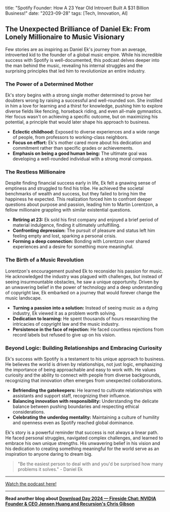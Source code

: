 

title: "Spotify Founder: How A 23 Year Old Introvert Built A $31 Billion Business!"
date: "2023-09-28"
tags: [Tech, Innovation, AI]


## The Unexpected Brilliance of Daniel Ek: From Lonely Millionaire to Music Visionary

Few stories are as inspiring as Daniel Ek's journey from an average, introverted kid to the founder of a global music empire.  While his incredible success with Spotify is well-documented, this podcast delves deeper into the man behind the music, revealing his internal struggles and the surprising principles that led him to revolutionize an entire industry.

### The Power of a Determined Mother

Ek's story begins with a strong single mother determined to prove her doubters wrong by raising a successful and well-rounded son.  She instilled in him a love for learning and a thirst for knowledge, pushing him to explore diverse fields like fencing, horseback riding, and even all-male gymnastics.  Her focus wasn't on achieving a specific outcome, but on maximizing his potential, a principle that would later shape his approach to business.

* **Eclectic childhood:**  Exposed to diverse experiences and a wide range of people, from professors to working-class neighbors.
* **Focus on effort:**  Ek's mother cared more about his dedication and commitment rather than specific grades or achievements.
* **Emphasis on being a good human being:**  The ultimate goal was developing a well-rounded individual with a strong moral compass.

### The Restless Millionaire

Despite finding financial success early in life, Ek felt a gnawing sense of emptiness and struggled to find his tribe.  He achieved the societal benchmarks of wealth and success, but they failed to bring him the happiness he expected.  This realization forced him to confront deeper questions about purpose and passion, leading him to Martin Lorentzon, a fellow millionaire grappling with similar existential questions.

* **Retiring at 23:**  Ek sold his first company and enjoyed a brief period of material indulgence, finding it ultimately unfulfilling.
* **Confronting depression:**  The pursuit of pleasure and status left him feeling empty and lost, sparking a personal crisis.
* **Forming a deep connection:**  Bonding with Lorentzon over shared experiences and a desire for something more meaningful.

### The Birth of a Music Revolution

Lorentzon's encouragement pushed Ek to reconsider his passion for music.  He acknowledged the industry was plagued with challenges, but instead of seeing insurmountable obstacles, he saw a unique opportunity.  Driven by an unwavering belief in the power of technology and a deep understanding of copyright law, Ek embarked on a journey that would forever change the music landscape.

* **Turning a passion into a solution:**  Instead of seeing music as a dying industry, Ek viewed it as a problem worth solving.
* **Dedication to learning:**  He spent thousands of hours researching the intricacies of copyright law and the music industry.
* **Persistence in the face of rejection:**  He faced countless rejections from record labels but refused to give up on his vision.

###  Beyond Logic: Building Relationships and Embracing Curiosity

Ek's success with Spotify is a testament to his unique approach to business.  He believes the world is driven by relationships, not just logic, emphasizing the importance of being approachable and easy to work with.  He values curiosity and the ability to connect with people from diverse backgrounds, recognizing that innovation often emerges from unexpected collaborations.

* **Befriending the gatekeepers:**  He learned to cultivate relationships with assistants and support staff, recognizing their influence.
* **Balancing innovation with responsibility:**  Understanding the delicate balance between pushing boundaries and respecting ethical considerations.
* **Celebrating the underdog mentality:**  Maintaining a culture of humility and openness even as Spotify reached global dominance.

Ek's story is a powerful reminder that success is not always a linear path.  He faced personal struggles, navigated complex challenges, and learned to embrace his own unique strengths.  His unwavering belief in his vision and his dedication to creating something meaningful for the world serve as an inspiration to anyone daring to dream big.

> "Be the easiest person to deal with and you'd be surprised how many problems it solves." - Daniel Ek

---

<a href="https://youtube.com/watch?v=w_35cUaU_NA" target="_blank">Watch the podcast here!</a>


---

**Read another blog about [Download Day 2024 — Fireside Chat: NVIDIA Founder & CEO Jensen Huang and Recursion's Chris Gibson](./20240628-jensenhuang-recursion)**
